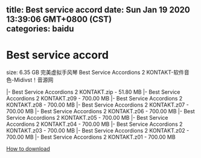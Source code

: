 
title: Best service accord
date: Sun Jan 19 2020 13:39:06 GMT+0800 (CST)    
categories: baidu
---

# Best service accord
size: 6.35 GB
 完美虚拟手风琴 Best Service Accordions 2 KONTAKT-软件音色-Midivst！音源网
 
|- Best Service Accordions 2 KONTAKT.zip - 51.80 MB
|- Best Service Accordions 2 KONTAKT.z09 - 700.00 MB
|- Best Service Accordions 2 KONTAKT.z08 - 700.00 MB
|- Best Service Accordions 2 KONTAKT.z07 - 700.00 MB
|- Best Service Accordions 2 KONTAKT.z06 - 700.00 MB
|- Best Service Accordions 2 KONTAKT.z05 - 700.00 MB
|- Best Service Accordions 2 KONTAKT.z04 - 700.00 MB
|- Best Service Accordions 2 KONTAKT.z03 - 700.00 MB
|- Best Service Accordions 2 KONTAKT.z02 - 700.00 MB
|- Best Service Accordions 2 KONTAKT.z01 - 700.00 MB

[How to download](https://bpcam.bemobtrk.com/go/2ceec3aa-1ca2-46d6-b9ff-aaa5c184517c?jno=677)
